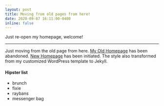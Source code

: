```yaml
---
layout: post
title: Moving from old pages from here!
date: 2020-09-07 16:11:00-0400
inline: false
---
```


Just re-open my homepage, welcome!

***

Just moving from the old page from here. <a href="https://www.drstanliu.cn" target="blank">My Old Homepage</a> has been abandoned. <a href="https://drstanliu.cn" target="blank">New Homepage</a> has been initiated. The style also transformed from my customized WordPress template to Jekyll.

#### Hipster list
<ul>
    <li>brunch</li>
    <li>fixie</li>
    <li>raybans</li>
    <li>messenger bag</li>
</ul>

